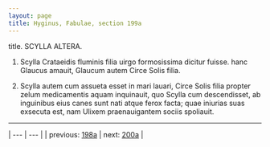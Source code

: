 ```yaml
---
layout: page
title: Hyginus, Fabulae, section 199a
---
```


title. SCYLLA ALTERA.



1. Scylla Crataeidis fluminis filia uirgo formosissima dicitur fuisse. hanc Glaucus amauit, Glaucum autem Circe Solis filia.



2. Scylla autem cum assueta esset in mari lauari, Circe Solis filia propter zelum medicamentis aquam inquinauit, quo Scylla cum descendisset, ab inguinibus eius canes sunt nati atque ferox facta; quae iniurias suas exsecuta est, nam Ulixem praenauigantem sociis spoliauit.



---

| --- | --- |
| previous: [198a](../198a/) | next: [200a](../200a/) |